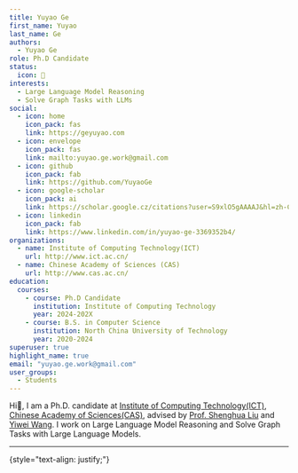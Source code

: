 ```yaml
---
title: Yuyao Ge
first_name: Yuyao
last_name: Ge
authors:
  - Yuyao Ge
role: Ph.D Candidate
status:
  icon: 🔬
interests:
  - Large Language Model Reasoning
  - Solve Graph Tasks with LLMs
social:
  - icon: home
    icon_pack: fas
    link: https://geyuyao.com
  - icon: envelope
    icon_pack: fas
    link: mailto:yuyao.ge.work@gmail.com
  - icon: github
    icon_pack: fab
    link: https://github.com/YuyaoGe
  - icon: google-scholar
    icon_pack: ai
    link: https://scholar.google.cz/citations?user=S9xlO5gAAAAJ&hl=zh-CN
  - icon: linkedin
    icon_pack: fab
    link: https://www.linkedin.com/in/yuyao-ge-3369352b4/
organizations:
  - name: Institute of Computing Technology(ICT)
    url: http://www.ict.ac.cn/
  - name: Chinese Academy of Sciences (CAS)
    url: http://www.cas.ac.cn/
education:
  courses:
    - course: Ph.D Candidate
      institution: Institute of Computing Technology
      year: 2024-202X
    - course: B.S. in Computer Science
      institution: North China University of Technology
      year: 2020-2024
superuser: true
highlight_name: true
email: "yuyao.ge.work@gmail.com"
user_groups:
  - Students
---
```

Hi👋, I am a Ph.D. candidate at [Institute of Computing Technology(ICT)](http://www.ict.ac.cn/), [Chinese Academy of Sciences(CAS)](http://www.cas.ac.cn/), advised by [Prof. Shenghua Liu](https://shenghua-liu.github.io/) and [Yiwei Wang](https://wangywust.github.io/). I work on Large Language Model Reasoning and Solve Graph Tasks with Large Language Models. 

***

{style="text-align: justify;"}